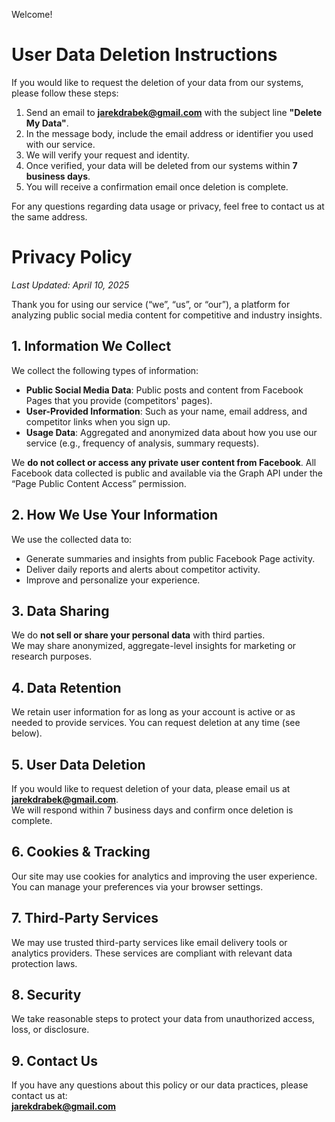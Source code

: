 Welcome!


# User Data Deletion Instructions

If you would like to request the deletion of your data from our systems, please follow these steps:

1. Send an email to **jarekdrabek@gmail.com** with the subject line **"Delete My Data"**.
2. In the message body, include the email address or identifier you used with our service.
3. We will verify your request and identity.
4. Once verified, your data will be deleted from our systems within **7 business days**.
5. You will receive a confirmation email once deletion is complete.

For any questions regarding data usage or privacy, feel free to contact us at the same address.


# Privacy Policy  
_Last Updated: April 10, 2025_

Thank you for using our service (“we”, “us”, or “our”), a platform for analyzing public social media content for competitive and industry insights.

## 1. Information We Collect

We collect the following types of information:

- **Public Social Media Data**: Public posts and content from Facebook Pages that you provide (competitors' pages).
- **User-Provided Information**: Such as your name, email address, and competitor links when you sign up.
- **Usage Data**: Aggregated and anonymized data about how you use our service (e.g., frequency of analysis, summary requests).

We **do not collect or access any private user content from Facebook**. All Facebook data collected is public and available via the Graph API under the “Page Public Content Access” permission.

## 2. How We Use Your Information

We use the collected data to:

- Generate summaries and insights from public Facebook Page activity.
- Deliver daily reports and alerts about competitor activity.
- Improve and personalize your experience.

## 3. Data Sharing

We do **not sell or share your personal data** with third parties.  
We may share anonymized, aggregate-level insights for marketing or research purposes.

## 4. Data Retention

We retain user information for as long as your account is active or as needed to provide services. You can request deletion at any time (see below).

## 5. User Data Deletion

If you would like to request deletion of your data, please email us at **jarekdrabek@gmail.com**.  
We will respond within 7 business days and confirm once deletion is complete.

## 6. Cookies & Tracking

Our site may use cookies for analytics and improving the user experience. You can manage your preferences via your browser settings.

## 7. Third-Party Services

We may use trusted third-party services like email delivery tools or analytics providers. These services are compliant with relevant data protection laws.

## 8. Security

We take reasonable steps to protect your data from unauthorized access, loss, or disclosure.

## 9. Contact Us

If you have any questions about this policy or our data practices, please contact us at:  
**jarekdrabek@gmail.com**